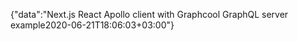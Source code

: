{"data":"Next.js React Apollo client with Graphcool GraphQL server example2020-06-21T18:06:03+03:00"}
